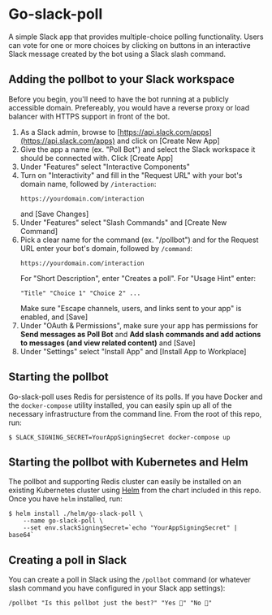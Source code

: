 # Go-slack-poll
A simple Slack app that provides multiple-choice polling functionality. Users can vote for one or more choices by clicking on buttons in an interactive Slack message created by the bot using a Slack slash command.

## Adding the pollbot to your Slack workspace
Before you begin, you'll need to have the bot running at a publicly accessible domain. Prefereably, you would have a reverse proxy or load balancer with HTTPS support in front of the bot.

1. As a Slack admin, browse to [https://api.slack.com/apps](https://api.slack.com/apps) and click on [Create New App]
1. Give the app a name (ex. "Poll Bot") and select the Slack workspace it should be connected with. Click [Create App]
1. Under "Features" select "Interactive Components"
1. Turn on "Interactivity" and fill in the "Request URL" with your bot's domain name, followed by `/interaction`:
    ```
    https://yourdomain.com/interaction
    ```
    and [Save Changes]
1. Under "Features" select "Slash Commands" and [Create New Command]
1. Pick a clear name for the command (ex. "/pollbot") and for the Request URL enter your bot's domain, followed by `/command`:
    ```
    https://yourdomain.com/interaction
    ```
    For "Short Description", enter "Creates a poll". For "Usage Hint" enter:
    ```
    "Title" "Choice 1" "Choice 2" ...
    ```
    Make sure "Escape channels, users, and links sent to your app" is enabled, and [Save]
1. Under "OAuth & Permissions", make sure your app has permissions for **Send messages as Poll Bot** and **Add slash commands and add actions to messages (and view related content)** and [Save]
1. Under "Settings" select "Install App" and [Install App to Workplace]

## Starting the pollbot
Go-slack-poll uses Redis for persistence of its polls. If you have Docker and the `docker-compose` utility installed, you can easily spin up all of the necessary infrastructure from the command line. From the root of this repo, run:
```
$ SLACK_SIGNING_SECRET=YourAppSigningSecret docker-compose up
```

## Starting the pollbot with Kubernetes and Helm
The pollbot and supporting Redis cluster can easily be installed on an existing Kubernetes cluster using [Helm](https://helm.sh/) from the chart included in this repo. Once you have `helm` installed, run:
```
$ helm install ./helm/go-slack-poll \
    --name go-slack-poll \
    --set env.slackSigningSecret=`echo "YourAppSigningSecret" | base64`
```

## Creating a poll in Slack
You can create a poll in Slack using the `/pollbot` command (or whatever slash command you have configured in your Slack app settings):
```
/pollbot "Is this pollbot just the best?" "Yes 🎉" "No 🙁"
```
